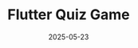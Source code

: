 ---
title: "Flutter Quiz Game"
date: "2025-05-23"
category: [projects, showcase]
tag: [mobile, flutter, dart]
description: A simple quiz game using Flutter and Dart.
pin: true
---